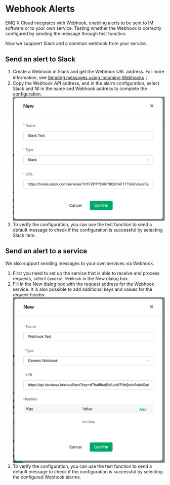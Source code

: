 # Webhook Alerts

EMQ X Cloud integrates with Webhook, enabling alerts to be sent to IM software or to your own service. Testing whether the Webhook is correctly configured by sending the message through test function.

Now we suppoert Slack and a common webhook from your service.

## Send an alert to Slack
1. Create a Webhook in Slack and get the Webhook URL address. For more information, see [Sending messages using Incoming Webhooks](https://api.slack.com/messaging/webhooks?spm=a2c4g.11186623.0.0.2fa63db5J0PRQp)；
2. Copy the Webhook API address, and in the alarm configuration, select Slack and fill in the name and Webhook address to complete the configuration.
![webhook01](./_assets/alerts_hook_01.png) 
3. To verify the configuration, you can use the test function to send a default message to check if the configuration is successful by selecting Slack item.

## Send an alert to a service
We also support sending messages to your own services via Webhook.

1. First you need to set up the service that is able to receive and process requests, select `General Webhook` in the New dialog box.
2. Fill in the New dialog box with the request address for the Webhook service. It is also possible to add additional keys and values for the request header.
![webhook02](./_assets/alerts_hook_02.png) 
3. To verify the configuration, you can use the test function to send a default message to check if the configuration is successful by selecting the configured Webhook alarms.
